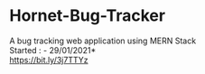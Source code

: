 # Hornet-Bug-Tracker
A bug tracking web application using MERN Stack<br>
Started : - 29/01/2021*<br>
https://bit.ly/3j7TTYz
